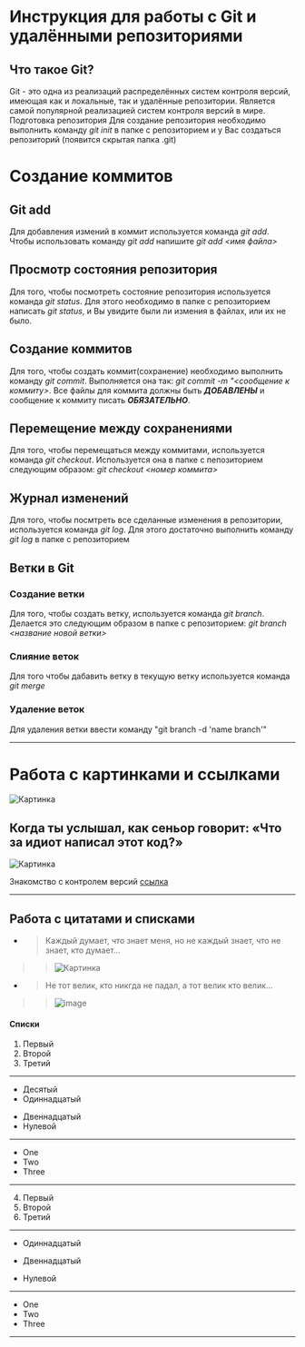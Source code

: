 # Инструкция для работы с Git и удалёнными репозиториями

## Что такое Git?
Git - это одна из реализаций распределённых систем контроля версий, имеющая как и локальные, так и удалённые репозитории. Является самой популярной реализацией систем контроля версий в мире.
Подготовка репозитория
Для создание репозитория необходимо выполнить команду *git init*  в папке с репозиторием и у Вас создаться репозиторий (появится скрытая папка .git)

# Создание коммитов

## Git add
Для добавления измений в коммит используется команда *git add*. Чтобы использовать команду *git add* напишите *git add <имя файла>*

## Просмотр состояния репозитория
Для того, чтобы посмотреть состояние репозитория используется команда *git status*. Для этого необходимо в папке с репозиторием написать *git status*, и Вы увидите были ли измения в файлах, или их не было.

## Создание коммитов
Для того, чтобы создать коммит(сохранение) необходимо выполнить команду *git commit*. Выполняется она так: *git commit -m "<сообщение к коммиту>*. Все файлы для коммита должны быть ***ДОБАВЛЕНЫ*** и сообщение к коммиту писать ***ОБЯЗАТЕЛЬНО***.

## Перемещение между сохранениями
Для того, чтобы перемещаться между коммитами, используется команда *git checkout*. Используется она в папке с пепозиторием следующим образом: *git checkout <номер коммита>*

## Журнал изменений
Для того, чтобы посмтреть все сделанные изменения в репозитории, используется команда *git log*. Для этого достаточно выполнить команду *git log* в папке с репозиторием

## Ветки в Git

### Создание ветки
Для того, чтобы создать ветку, используется команда *git branch*. Делается это следующим образом в папке с репозиторием: *git branch <название новой ветки>*

### Слияние веток
Для того чтобы дабавить ветку в текущую ветку используется команда *git merge <name branch>*

### Удаление веток
Для удаления ветки ввести команду "git branch -d 'name branch'"


---

# Работа с картинками и ссылками

![Картинка](https://ruanekdot.ru/_nw/355/20410338.jpg)

## Когда ты услышал, как сеньор говорит: «Что за идиот написал этот код?»
![Картинка](https://senior.ua/storage/humor/content/a26f6074-22d0-4a60-9478-9189eb40e7a6.jpeg)

Знакомство с контролем версий [ссылка](https://gbcdn.mrgcdn.ru/uploads/asset/3937510/attachment/187904bc7fa424abc113f5dda8b497ff.pdf)

---
## Работа с цитатами и списками

* > Каждый думает, что знает меня, но не каждый знает, что не знает, кто думает...
>> ![Картинка](https://kartinkof.club/uploads/posts/2022-03/1648404565_16-kartinkof-club-p-bezumno-mozhno-bit-pervim-volk-mem-16.jpg)

* > Не тот велик, кто никгда не падал, а тот велик кто велик...
>> ![image](https://kartinkof.club/uploads/posts/2022-03/1648404544_2-kartinkof-club-p-bezumno-mozhno-bit-pervim-volk-mem-2.jpg)

#### Списки

1. Первый
2. Второй
3. Третий
---
- Десятый
- Одиннадцатый
+ Двеннадцатый
+ Нулевой
---
* One
* Two
* Three
---
4. Первый
5. Второй
6. Третий
---
- Одиннадцатый
+ Двеннадцатый
- Нулевой
---
* One
* Two
* Three
---
